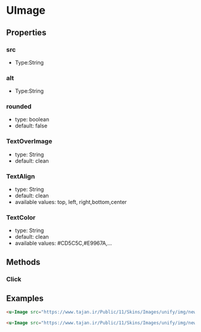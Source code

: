 # UImage

## Properties

### src
* Type:String

### alt
* Type:String

### rounded
* type: boolean
* default: false

### TextOverImage
* type: String
* default: clean

### TextAlign
* type: String
* default: clean
* available values: top, left, right,bottom,center

### TextColor
* type: String
* default: clean
* available values: #CD5C5C,#E9967A,...

## Methods

### Click

## Examples

```html
<u-Image src="https://www.tajan.ir/Public/11/Skins/Images/unify/img/newlogotajan.png" alt="Sample" rounded="true" TextOverImage="Sample" TextAlign="center"  TextColor="#CD5C5C" @Click="" />

<u-Image src="https://www.tajan.ir/Public/11/Skins/Images/unify/img/newlogotajan.png" alt="Sample" rounded="true" @Click="" />
        
```
